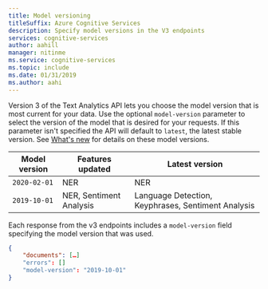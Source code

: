 ```yaml
---
title: Model versioning
titleSuffix: Azure Cognitive Services
description: Specify model versions in the V3 endpoints
services: cognitive-services
author: aahill
manager: nitinme
ms.service: cognitive-services
ms.topic: include
ms.date: 01/31/2019
ms.author: aahi
---
```


Version 3 of the Text Analytics API lets you choose the model version that is most current for your data. Use the optional `model-version` parameter to select the version of the model that is desired for your requests. If this parameter isn't specified the API will default to `latest`, the latest stable version. See [What's new](../whats-new.md) for details on these model versions.

| Model version           | Features updated         | Latest version           |
|-------------------------|--------------------------|--------------------------|
| `2020-02-01`            | NER                      | NER                      |
| `2019-10-01`            | NER, Sentiment Analysis  | Language Detection, Keyphrases, Sentiment Analysis|


Each response from the v3 endpoints includes a `model-version` field specifying the model version that was used.

```json
{
    "documents": […]
    "errors": []
    "model-version": "2019-10-01"
}
```
